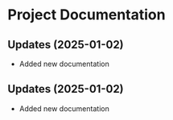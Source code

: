 # Project Documentation


## Updates (2025-01-02)
- Added new documentation

## Updates (2025-01-02)
- Added new documentation
